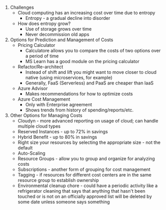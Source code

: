 1. Challenges
    * Cloud computing has an increasing cost over time due to entropy
        * Entropy - a gradual decline into disorder
	* How does entropy grow?
        * Use of storage grows over time
	    * Never decommission old apps
1. Options for Prediction and Management of Costs
	* Pricing Calculator
        * Calculatore allows you to compare the costs of two options over a period of time
        * MS Learn has a good module on the pricing calculator
	* Refactor/Re-architect
        * Instead of shift and lift you might want to move closer to cloud native (using microservices, for example)
	    * Generally, FaaS (Serverless) and PaaS are cheaper than IaaS
	* Azure Advisor
		* Makes recommendations for how to optimize costs
	* Azure Cost Management
		* Only with Enterprise agreement
		* Shows trends from history of spending/reports/etc.
1. Other Options for Managing Costs
	* Cloudyn - more advanced reporting on usage of cloud; can handle multiple cloud types
	* Reserved Instances - up to 72% in savings
	* Hybrid Benefit - up to 80% in savings
	* Right size your resources by selecting the appropriate size - not the default
    * Auto-Scaling
	* Resource Groups - allow you to group and organize for analyzing costs
	* Subscriptions - another form of grouping  for cost management
	* Tagging - if resources for different cost centers are in the same resource group to establish ownership
    * Environmental cleanup chore - could have a periodic activity like a refrigerator cleaning that says that anything that hasn't been touched or is not on an officially approved list will be deleted by some date unless someone says something